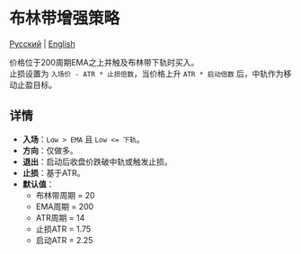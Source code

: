 # 布林带增强策略
[Русский](README_ru.md) | [English](README.md)

价格位于200周期EMA之上并触及布林带下轨时买入。  
止损设置为 `入场价 - ATR * 止损倍数`，当价格上升 `ATR * 启动倍数` 后，中轨作为移动止盈目标。

## 详情

- **入场**：`Low > EMA` 且 `Low <= 下轨`。
- **方向**：仅做多。
- **退出**：启动后收盘价跌破中轨或触发止损。
- **止损**：基于ATR。
- **默认值**：
  - 布林带周期 = 20
  - EMA周期 = 200
  - ATR周期 = 14
  - 止损ATR = 1.75
  - 启动ATR = 2.25

